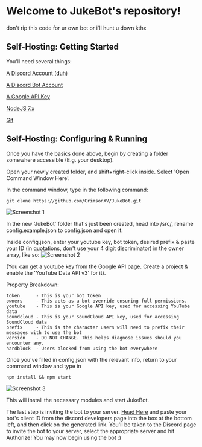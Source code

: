 # Welcome to JukeBot's repository!
don't rip this code for ur own bot or i'll hunt u down kthx


## Self-Hosting: Getting Started

You'll need several things:

[A Discord Account (duh)](https://discordapp.com)

[A Discord Bot Account](https://discordapp.com/developers/applications/me)

[A Google API Key](https://console.developers.google.com)

[NodeJS 7.x](https://nodejs.org/en/download/current/)

[Git](https://git-scm.com/)

## Self-Hosting: Configuring & Running

Once you have the basics done above, begin by creating a folder somewhere accessible (E.g. your desktop).

Open your newly created folder, and shift+right-click inside. Select 'Open Command Window Here'.

In the command window, type in the following command:
```
git clone https://github.com/CrimsonXV/JukeBot.git
```
![](http://i.imgur.com/qwJPsMP.png, "Screenshot 1")

In the new 'JukeBot' folder that's just been created, head into /src/, rename config.example.json to config.json and open it.

Inside config.json, enter your youtube key, bot token, desired prefix & paste your ID (in quotations, don't use your 4 digit discriminator) in the owner array, like so:
![](http://i.imgur.com/na21QnO.png, "Screenshot 2")

(You can get a youtube key from the Google API page. Create a project & enable the 'YouTube Data API v3' for it).

Property Breakdown: 
```
token      - This is your bot token
owners     - This acts as a bot override ensuring full permissions.
youtube    - This is your Google API key, used for accessing YouTube data
soundcloud - This is your SoundCloud API key, used for accessing SoundCloud data
prefix     - This is the character users will need to prefix their messages with to use the bot
version    - DO NOT CHANGE. This helps diagnose issues should you encounter any.
hardblock  - Users blocked from using the bot everywhere
```

Once you've filled in config.json with the relevant info, return to your command window and type in
```
npm install && npm start
```
![](http://i.imgur.com/easejxp.png, "Screenshot 3")

This will install the necessary modules and start JukeBot.

The last step is inviting the bot to your server. [Head Here](https://finitereality.github.io/permissions/?v=36793345) and paste your bot's client ID from the discord developers page into the box at the bottom left, and then click on the generated link. You'll be taken to the Discord page to invite the bot to your server, select the appropriate server and hit Authorize! You may now begin using the bot :)

